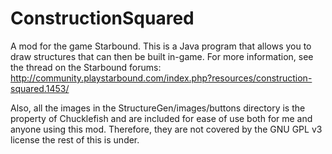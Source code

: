 ConstructionSquared
===================

A mod for the game Starbound.  This is a Java program that allows you to draw structures that can then be built in-game.  For more information, see the thread on the Starbound forums: http://community.playstarbound.com/index.php?resources/construction-squared.1453/

Also, all the images in the StructureGen/images/buttons directory is the property of Chucklefish and are included for ease of use both for me and anyone using this mod.  Therefore, they are not covered by the GNU GPL v3 license the rest of this is under.
